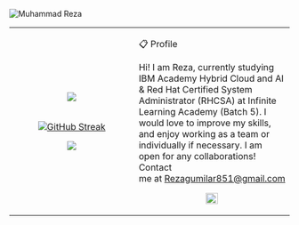 ![Muhammad Reza](https://cardivo.vercel.app/api?name=Muhammad%20Reza&description=Hi,%20i%27m%20a%20Frontend%20Engineer%20and%20i%27m%2023%20y.o.%20Nice%20to%20meet%20you%20%F0%9F%91%8B&image=https://avatars.githubusercontent.com/u/54989424?v=4&backgroundColor=%23ecf0f1&instagram=muhammadreza851&github=rezagumilar158&twitter=muhammadreza851&linkedin=Muhammad%20Reza%20Putra%20Gumilar&pattern=leaf&colorPattern=%23eaeaea)

<table border="0" align="center">
<tr border="0">
<td width="50%" align="center">
 <img  align="center"  src="https://github-readme-stats.vercel.app/api?username=rezagumilar158&show_icons=true&theme=tokyonight" />
  <br></br> 

<a href="https://git.io/streak-stats"><img src="https://streak-stats.demolab.com?user=rezagumilar158&theme=tokyonight-duo" alt="GitHub Streak" /></a>
 
<a href="https://github.com/rezagumilar158/github-readme-streak-stats">
      <img src="https://github-readme-streak-stats-eight.vercel.app/?user=rezagumilar158&theme=tokyonight-duo"/>
    </a>

<td width="70%" align="left">

📋 Profile

Hi!
I am Reza, currently studying IBM Academy Hybrid Cloud and AI & Red Hat Certified System Administrator (RHCSA) at Infinite Learning Academy (Batch 5).
I would love to improve my skills, and enjoy working as a team or individually if necessary.
I am open for any collaborations! Contact me at Rezagumilar851@gmail.com

<p align="center">  <img src="https://media.giphy.com/media/M9gbBd9nbDrOTu1Mqx/giphy.gif" width="29%" align="center"/> </p>

  </td>
</tr>
</table>
